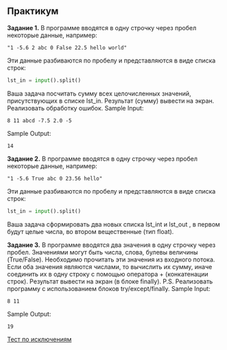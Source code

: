 ## Практикум

__Задание 1.__ В программе вводятся в одну строчку через пробел некоторые данные, например:
```
"1 -5.6 2 abc 0 False 22.5 hello world"
```
Эти данные разбиваются по пробелу и представляются в виде списка строк:
```python
lst_in = input().split()
```
Ваша задача посчитать сумму всех целочисленных значений, присутствующих в списке lst_in. Результат (сумму) вывести на экран. Реализовать обработку ошибок.
Sample Input:
```
8 11 abcd -7.5 2.0 -5
```
Sample Output:
```
14
```

__Задание 2.__ В программе вводятся в одну строчку через пробел некоторые данные, например:
```
"1 -5.6 True abc 0 23.56 hello"
```
Эти данные разбиваются по пробелу и представляются в виде списка строк:
```python
lst_in = input().split()
```
Ваша задача сформировать два новых списка lst_int  и lst_out , в первом будут целые числа, во втором вещественные (тип float).

__Задание 3.__ В программе вводятся два значения в одну строчку через пробел. Значениями могут быть числа, слова, булевы величины (True/False).
Необходимо прочитать эти значения из входного потока. Если оба значения являются числами, то вычислить их сумму, иначе соединить их в одну строку с помощью оператора + (конкатенации строк).
Результат вывести на экран (в блоке finally).
P.S. Реализовать программу с использованием блоков try/except/finally.
Sample Input:
```
8 11
```
Sample Output:
```
19
```


[Тест по исключениям](https://forms.gle/KEL2LSjHnfoTUrhN8)
